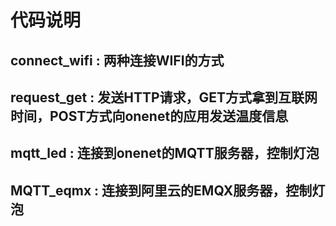 # 代码说明

## connect_wifi : 两种连接WIFI的方式

## request_get : 发送HTTP请求，GET方式拿到互联网时间，POST方式向onenet的应用发送温度信息

## mqtt_led : 连接到onenet的MQTT服务器，控制灯泡

## MQTT_eqmx : 连接到阿里云的EMQX服务器，控制灯泡

